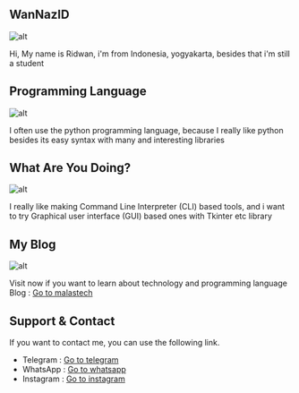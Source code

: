 ## WanNazID
![alt](https://encrypted-tbn0.gstatic.com/images?q=tbn:ANd9GcTKtKrTuqQt3qbpJRnPq67W63gqNnF3McQN1g&usqp=CAU|width=200)

Hi, My name is Ridwan, i'm from Indonesia, yogyakarta, besides that i'm still a student
## Programming Language
![alt](https://encrypted-tbn0.gstatic.com/images?q=tbn:ANd9GcRgeHnriX43lp4M_24xwEjBBO-6vdafWBR-YA&usqp=CAU)

I often use the python programming language, because I really like python besides its easy syntax with many and interesting libraries
## What Are You Doing?
![alt](https://encrypted-tbn0.gstatic.com/images?q=tbn:ANd9GcTviA_eytpmqvNhCDerRTWPk8CttMxoRsECZw&usqp=CAU)

I really like making Command Line Interpreter (CLI) based tools, and i want to try Graphical user interface (GUI) based ones with Tkinter etc library
## My Blog
![alt](https://img.freepik.com/free-vector/organic-flat-blog-post-illustration-with-people_23-2148955260.jpg?size=626&ext=jpg&ga=GA1.2.2080554342.1659327878)

Visit now if you want to learn about technology and programming language
Blog : [Go to malastech](https://www.malastech.my.id)
## Support & Contact
If you want to contact me, you can use the following link.
- Telegram : [Go to telegram](https://t.me/wanfivezero)
- WhatsApp : [Go to whatsapp](https://wa.me/6281328303820)
- Instagram : [Go to instagram](https://www.instagram.com/W4N.FIVEZERO/)
